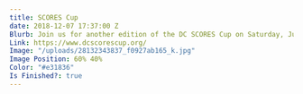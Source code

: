 ```yaml
---
title: SCORES Cup
date: 2018-12-07 17:37:00 Z
Blurb: Join us for another edition of the DC SCORES Cup on Saturday, June 22, 2019!
Link: https://www.dcscorescup.org/
Image: "/uploads/28132343837_f0927ab165_k.jpg"
Image Position: 60% 40%
Color: "#e31836"
Is Finished?: true
---
```


